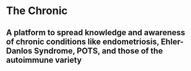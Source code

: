 # The Chronic

## A platform to spread knowledge and awareness of chronic conditions like endometriosis, Ehler-Danlos Syndrome, POTS, and those of the autoimmune variety